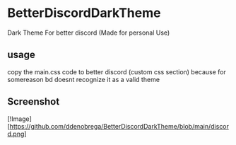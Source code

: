 # BetterDiscordDarkTheme
Dark Theme For better discord (Made for personal Use)

## usage
copy the main.css code to better discord (custom css section) because for somereason bd doesnt recognize it as a valid theme

## Screenshot
[!Image][https://github.com/ddenobrega/BetterDiscordDarkTheme/blob/main/discord.png]
